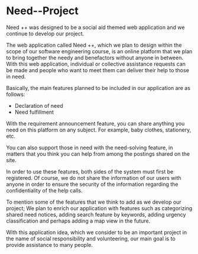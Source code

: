 # Need--Project
Need ++ was designed to be a social aid themed web application and we continue to develop our project.

The web application called Need ++, which we plan to design within the scope of our software engineering course, 
is an online platform that we plan to bring together the needy and benefactors without anyone in between.
With this web application, individual or collective assistance requests can be made and people who want to meet them can deliver their help to those in need.

Basically, the main features planned to be included in our application are as follows:
- Declaration of need
- Need fulfillment

With the requirement announcement feature, you can share anything you need on this platform on any subject.
For example, baby clothes, stationery, etc.

You can also support those in need with the need-solving feature, 
in matters that you think you can help from among the postings shared on the site.

In order to use these features, both sides of the system must first be registered.
Of course, we do not share the information of our users with anyone in order to ensure the security of the information regarding the confidentiality of the help calls.

To mention some of the features that we think to add as we develop our project;
We plan to enrich our application with features such as categorizing shared need notices, 
adding search feature by keywords, adding urgency classification and perhaps adding a map view in the future.

With this application idea, which we consider to be an important project in the name of social responsibility and volunteering, 
our main goal is to provide assistance to many people.
